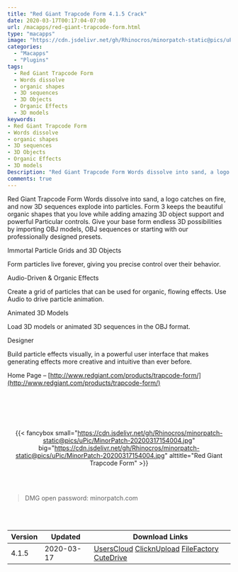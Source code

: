 ```yaml
---
title: "Red Giant Trapcode Form 4.1.5 Crack"
date: 2020-03-17T00:17:04-07:00
url: /macapps/red-giant-trapcode-form.html
type: "macapps"
image: "https://cdn.jsdelivr.net/gh/Rhinocros/minorpatch-static@pics/uPic/jbYrmp.png"
categories:
  - "Macapps"
  - "Plugins"
tags:
  - Red Giant Trapcode Form
  - Words dissolve
  - organic shapes
  - 3D sequences
  - 3D Objects
  - Organic Effects
  - 3D models
keywords:
- Red Giant Trapcode Form
- Words dissolve
- organic shapes
- 3D sequences
- 3D Objects
- Organic Effects
- 3D models
Description: "Red Giant Trapcode Form Words dissolve into sand, a logo catches on fire, and now 3D sequences explode into particles"
comments: true
---
```


Red Giant Trapcode Form Words dissolve into sand, a logo catches on fire, and now 3D sequences explode into particles. Form 3 keeps the beautiful organic shapes that you love while adding amazing 3D object support and powerful Particular controls. Give your base form endless 3D possibilities by importing OBJ models, OBJ sequences or starting with our professionally designed presets.


Immortal Particle Grids and 3D Objects

Form particles live forever, giving you precise control over their behavior.

Audio-Driven & Organic Effects

Create a grid of particles that can be used for organic, flowing effects. Use Audio to drive particle animation.

Animated 3D Models

Load 3D models or animated 3D sequences in the OBJ format.

Designer

Build particle effects visually, in a powerful user interface that makes generating effects more creative and intuitive than ever before.

Home Page – [http://www.redgiant.com/products/trapcode-form/](http://www.redgiant.com/products/trapcode-form/)

<br/>
<br/>
<script async src="https://pagead2.googlesyndication.com/pagead/js/adsbygoogle.js"></script>
<ins class="adsbygoogle"
     style="display:block; text-align:center;"
     data-ad-layout="in-article"
     data-ad-format="fluid"
     data-ad-client="ca-pub-8746275014476192"
     data-ad-slot="5144997159"></ins>
<script>
     (adsbygoogle = window.adsbygoogle || []).push({});
</script>
<br/>
<br/>


<center>

{{< fancybox small="https://cdn.jsdelivr.net/gh/Rhinocros/minorpatch-static@pics/uPic/MinorPatch-20200317154004.jpg" big="https://cdn.jsdelivr.net/gh/Rhinocros/minorpatch-static@pics/uPic/MinorPatch-20200317154004.jpg" alttitle="Red Giant Trapcode Form" >}}

</center>

<br/>
<br/>


> DMG open password: minorpatch.com

<br/>

<br/>
<div id="history_version" class="history_version">

| Version | Updated | Download Links |
| ---- | ---- | ---- |
| 4.1.5 | 2020-03-17 | [UsersCloud](https://ouo.io/kRziFp)   [ClicknUpload](https://ouo.io/Lm8n1O)   [FileFactory](https://ouo.io/gatq09)   [CuteDrive](https://ouo.io/OfE7Mjj) |

</div>
